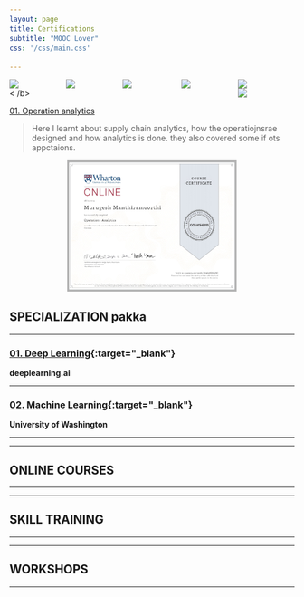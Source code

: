 ```yaml
---
layout: page
title: Certifications
subtitle: "MOOC Lover"
css: '/css/main.css'

---
```


<img align="left" width="100" src="https://upload.wikimedia.org/wikipedia/commons/thumb/c/c3/Python-logo-notext.svg/1200px-Python-logo-notext.svg.png">

<img align="right" width="100" src="http://www.pngall.com/wp-content/uploads/2016/05/Python-Logo-Free-Download-PNG.png">

<img align="left" width="100" src="https://upload.wikimedia.org/wikipedia/commons/thumb/c/c3/Python-logo-notext.svg/1200px-Python-logo-notext.svg.png">

<img align="right" width="100" src="http://www.pngall.com/wp-content/uploads/2016/05/Python-Logo-Free-Download-PNG.png">
<img align="left" width="100" src="https://upload.wikimedia.org/wikipedia/commons/thumb/c/c3/Python-logo-notext.svg/1200px-Python-logo-notext.svg.png">

<img align="right" width="100" src="http://www.pngall.com/wp-content/uploads/2016/05/Python-Logo-Free-Download-PNG.png">< /b>

[01. Operation analytics](www.google.co.in)

>Here I learnt about supply chain analytics, how the operatiojnsrae designed and how analytics is done. they also covered some if ots appctaions.

<p align="center">
<img src="/assets/img/certificates/cer1.jpg" width="300">
</p>

## SPECIALIZATION pakka

---
### [01. Deep Learning](https://www.coursera.org/account/accomplishments/specialization/R84YKF5GP6R7){:target="_blank"}
**deeplearning.ai**

---
### [02. Machine Learning](https://www.coursera.org/account/accomplishments/specialization/RSNHF85LSVVQ){:target="_blank"}
**University of Washington**


---

---
## ONLINE COURSES
---

---
## SKILL TRAINING

---

---
## WORKSHOPS
---
